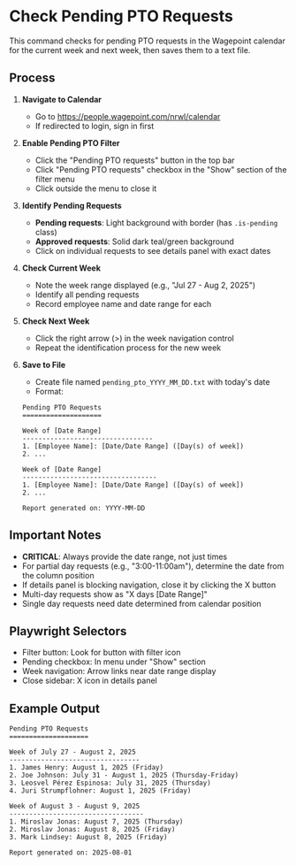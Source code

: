 # Check Pending PTO Requests

This command checks for pending PTO requests in the Wagepoint calendar for the current week and next week, then saves them to a text file.

## Process

1. **Navigate to Calendar**
   - Go to https://people.wagepoint.com/nrwl/calendar
   - If redirected to login, sign in first

2. **Enable Pending PTO Filter**
   - Click the "Pending PTO requests" button in the top bar
   - Click "Pending PTO requests" checkbox in the "Show" section of the filter menu
   - Click outside the menu to close it

3. **Identify Pending Requests**
   - **Pending requests**: Light background with border (has `.is-pending` class)
   - **Approved requests**: Solid dark teal/green background
   - Click on individual requests to see details panel with exact dates

4. **Check Current Week**
   - Note the week range displayed (e.g., "Jul 27 - Aug 2, 2025")
   - Identify all pending requests
   - Record employee name and date range for each

5. **Check Next Week**
   - Click the right arrow (>) in the week navigation control
   - Repeat the identification process for the new week

6. **Save to File**
   - Create file named `pending_pto_YYYY_MM_DD.txt` with today's date
   - Format:
   ```
   Pending PTO Requests
   ====================

   Week of [Date Range]
   ---------------------------------
   1. [Employee Name]: [Date/Date Range] ([Day(s) of week])
   2. ...

   Week of [Date Range]
   ----------------------------------
   1. [Employee Name]: [Date/Date Range] ([Day(s) of week])
   2. ...

   Report generated on: YYYY-MM-DD
   ```

## Important Notes

- **CRITICAL**: Always provide the date range, not just times
- For partial day requests (e.g., "3:00-11:00am"), determine the date from the column position
- If details panel is blocking navigation, close it by clicking the X button
- Multi-day requests show as "X days [Date Range]"
- Single day requests need date determined from calendar position

## Playwright Selectors
- Filter button: Look for button with filter icon
- Pending checkbox: In menu under "Show" section
- Week navigation: Arrow links near date range display
- Close sidebar: X icon in details panel

## Example Output

```
Pending PTO Requests
====================

Week of July 27 - August 2, 2025
---------------------------------
1. James Henry: August 1, 2025 (Friday)
2. Joe Johnson: July 31 - August 1, 2025 (Thursday-Friday)
3. Leosvel Pérez Espinosa: July 31, 2025 (Thursday)
4. Juri Strumpflohner: August 1, 2025 (Friday)

Week of August 3 - August 9, 2025
----------------------------------
1. Miroslav Jonas: August 7, 2025 (Thursday)
2. Miroslav Jonas: August 8, 2025 (Friday)
3. Mark Lindsey: August 8, 2025 (Friday)

Report generated on: 2025-08-01
```